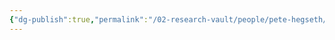 ```yaml
---
{"dg-publish":true,"permalink":"/02-research-vault/people/pete-hegseth/","created":"2025-08-21T16:28:53.382-04:00","updated":"2025-08-21T16:43:22.654-04:00"}
---
```


